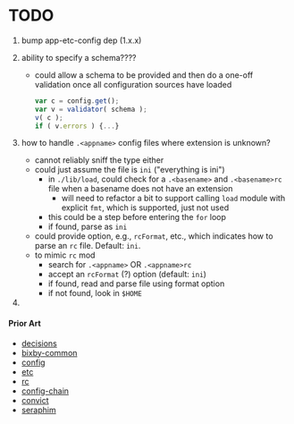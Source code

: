 TODO
====

1. bump app-etc-config dep (1.x.x)
2. ability to specify a schema????
	-	could allow a schema to be provided and then do a one-off validation once all configuration sources have loaded

		``` javascript
		var c = config.get();
		var v = validator( schema );
		v( c );
		if ( v.errors ) {...} 
		```

3. how to handle `.<appname>` config files where extension is unknown?
	-	cannot reliably sniff the type either
	-	could just assume the file is `ini` ("everything is ini")
		-	in `./lib/load`, could check for a `.<basename>` and `.<basename>rc` file when a basename does not have an extension
			-	will need to refactor a bit to support calling `load` module with explicit `fmt`, which is supported, just not used
		-	this could be a step before entering the `for` loop
		- 	if found, parse as `ini`
	-	could provide option, e.g., `rcFormat`, etc., which indicates how to parse an `rc` file. Default: `ini`.
	-	to mimic `rc` mod
		-	search for `.<appname>` OR `.<appname>rc`
		-	accept an `rcFormat` (?) option (default: `ini`)
		-	if found, read and parse file using format option
		-	if not found, look in `$HOME`
4. 


#### Prior Art

*	[decisions](https://github.com/jaredhanson/node-decisions)
*	[bixby-common](https://github.com/bixbyjs/bixby-common)
*	[config](https://github.com/lorenwest/node-config)
*	[etc](https://github.com/cpsubrian/node-etc)
*	[rc](https://github.com/dominictarr/rc)
*	[config-chain](https://github.com/dominictarr/config-chain)
*	[convict](https://github.com/mozilla/node-convict)
*	[seraphim](https://github.com/gagle/node-seraphim)
